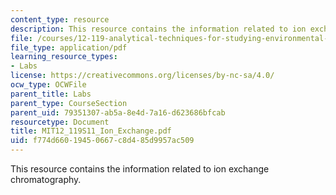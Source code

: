 ```yaml
---
content_type: resource
description: This resource contains the information related to ion exchange chromatography.
file: /courses/12-119-analytical-techniques-for-studying-environmental-and-geologic-samples-spring-2011/f774d66019450667c8d485d9957ac509_MIT12_119S11_Ion_Exchange.pdf
file_type: application/pdf
learning_resource_types:
- Labs
license: https://creativecommons.org/licenses/by-nc-sa/4.0/
ocw_type: OCWFile
parent_title: Labs
parent_type: CourseSection
parent_uid: 79351307-ab5a-8e4d-7a16-d623686bfcab
resourcetype: Document
title: MIT12_119S11_Ion_Exchange.pdf
uid: f774d660-1945-0667-c8d4-85d9957ac509
---
```

This resource contains the information related to ion exchange chromatography.